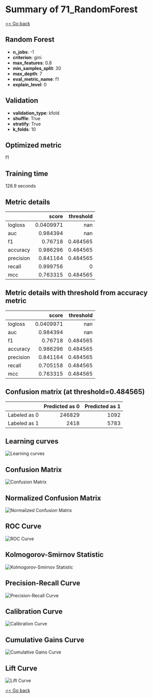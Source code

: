 # Summary of 71_RandomForest

[<< Go back](../README.md)


## Random Forest
- **n_jobs**: -1
- **criterion**: gini
- **max_features**: 0.8
- **min_samples_split**: 30
- **max_depth**: 7
- **eval_metric_name**: f1
- **explain_level**: 0

## Validation
 - **validation_type**: kfold
 - **shuffle**: True
 - **stratify**: True
 - **k_folds**: 10

## Optimized metric
f1

## Training time

128.9 seconds

## Metric details
|           |     score |   threshold |
|:----------|----------:|------------:|
| logloss   | 0.0409971 |  nan        |
| auc       | 0.984394  |  nan        |
| f1        | 0.76718   |    0.484565 |
| accuracy  | 0.986296  |    0.484565 |
| precision | 0.841164  |    0.484565 |
| recall    | 0.999756  |    0        |
| mcc       | 0.763315  |    0.484565 |


## Metric details with threshold from accuracy metric
|           |     score |   threshold |
|:----------|----------:|------------:|
| logloss   | 0.0409971 |  nan        |
| auc       | 0.984394  |  nan        |
| f1        | 0.76718   |    0.484565 |
| accuracy  | 0.986296  |    0.484565 |
| precision | 0.841164  |    0.484565 |
| recall    | 0.705158  |    0.484565 |
| mcc       | 0.763315  |    0.484565 |


## Confusion matrix (at threshold=0.484565)
|              |   Predicted as 0 |   Predicted as 1 |
|:-------------|-----------------:|-----------------:|
| Labeled as 0 |           246829 |             1092 |
| Labeled as 1 |             2418 |             5783 |

## Learning curves
![Learning curves](learning_curves.png)
## Confusion Matrix

![Confusion Matrix](confusion_matrix.png)


## Normalized Confusion Matrix

![Normalized Confusion Matrix](confusion_matrix_normalized.png)


## ROC Curve

![ROC Curve](roc_curve.png)


## Kolmogorov-Smirnov Statistic

![Kolmogorov-Smirnov Statistic](ks_statistic.png)


## Precision-Recall Curve

![Precision-Recall Curve](precision_recall_curve.png)


## Calibration Curve

![Calibration Curve](calibration_curve_curve.png)


## Cumulative Gains Curve

![Cumulative Gains Curve](cumulative_gains_curve.png)


## Lift Curve

![Lift Curve](lift_curve.png)



[<< Go back](../README.md)
